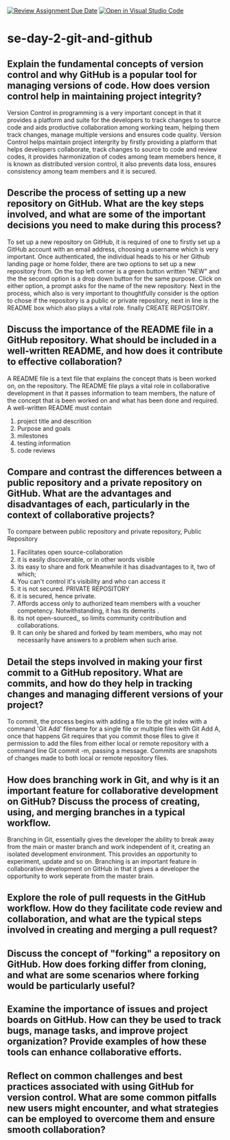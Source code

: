 [![Review Assignment Due Date](https://classroom.github.com/assets/deadline-readme-button-22041afd0340ce965d47ae6ef1cefeee28c7c493a6346c4f15d667ab976d596c.svg)](https://classroom.github.com/a/8wgCKhpZ)
[![Open in Visual Studio Code](https://classroom.github.com/assets/open-in-vscode-2e0aaae1b6195c2367325f4f02e2d04e9abb55f0b24a779b69b11b9e10269abc.svg)](https://classroom.github.com/online_ide?assignment_repo_id=15684755&assignment_repo_type=AssignmentRepo)
# se-day-2-git-and-github
## Explain the fundamental concepts of version control and why GitHub is a popular tool for managing versions of code. How does version control help in maintaining project integrity?
Version Control in programming is a very important concept in that it provides a platform and suite for the developers to track changes to source code and aids productive collaboration among working team, helping them track changes, manage multiple versions and ensures code quality.
Version Control helps maintain project intergrity by firstly providing a platform that helps developers collaborate, track changes to source to code and review codes, it provides harmonization of codes among team memebers hence, it is known as distributed version control, it also prevents data loss, ensures consistency among team members and it is secured.

## Describe the process of setting up a new repository on GitHub. What are the key steps involved, and what are some of the important decisions you need to make during this process?
To set up a new repository on GitHub, it is required of one to firstly set up a GitHub account with an email address, choosing a username which is very important. Once authenticated, the individual heads to his or her Github landing page or home folder, there are two options to set up a new repository from. On the top left corner is a green button written "NEW" and the the second option is a drop down button for the same purpose. Click on either option, a prompt asks for the name of the new repository. Next in the process, which also is very important to thoughtfully consider is the option to chose if the repository is a public or private repository, next in line is the README box which also plays a vital role. finally CREATE REPOSITORY.

## Discuss the importance of the README file in a GitHub repository. What should be included in a well-written README, and how does it contribute to effective collaboration?
A README file is a text file that explains the concept thats is been worked on, on the repository. The README file plays a vital role in collaborative development in that it passes information to team members, the nature of the concept that is been worked on and what has been done and required. 
A well-written README must contain 
1. project title and descrition
2. Purpose and goals
3. milestones
4. testing information
5. code reviews

## Compare and contrast the differences between a public repository and a private repository on GitHub. What are the advantages and disadvantages of each, particularly in the context of collaborative projects?
To compare between public repository and private repository, 
Public Repository
1. Facilitates open source-collaboration
2. it is easily discoverable, or in other words visible
3. its easy to share and fork
Meanwhile it has disadvantages to it, two of which;
1. You can't control it's visibility and who can access it
2. it is not secured.
PRIVATE REPOSITORY
1. it is secured, hence private.
2. Affords access only to authorized team members with a voucher competency.
Notwithstanding, it has its demerits .
1. its not open-sourced,, so limits community contribution and collaborations.
2. It can only be shared and forked by team members, who may not necessarily have answers to a problem when such arise.

## Detail the steps involved in making your first commit to a GitHub repository. What are commits, and how do they help in tracking changes and managing different versions of your project?
To commit, the process begins with adding a file to the git index with a command 'Git Add' filename for a single file or multiple files with Git Add A, once that happens Git requires that you commit those files to give it permission to add the files from either local or remote repository with a command line Git commit -m, passing a message.
Commits are snapshots of changes made to both local or remote repository files.


## How does branching work in Git, and why is it an important feature for collaborative development on GitHub? Discuss the process of creating, using, and merging branches in a typical workflow.
Branching in Git, essentially gives the developer the ability to break away from the main or master branch and work independent of it, creating an isolated development environment. This provides an opportunity to experiment, update and so on.
Branching is an important feature in collaborative development on GitHub in that it gives a developer the opportunity to work seperate from the master brain.

## Explore the role of pull requests in the GitHub workflow. How do they facilitate code review and collaboration, and what are the typical steps involved in creating and merging a pull request?

## Discuss the concept of "forking" a repository on GitHub. How does forking differ from cloning, and what are some scenarios where forking would be particularly useful?

## Examine the importance of issues and project boards on GitHub. How can they be used to track bugs, manage tasks, and improve project organization? Provide examples of how these tools can enhance collaborative efforts.

## Reflect on common challenges and best practices associated with using GitHub for version control. What are some common pitfalls new users might encounter, and what strategies can be employed to overcome them and ensure smooth collaboration?

